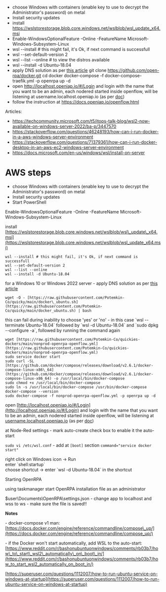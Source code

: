 - choose Windows with containers (enable key to use to decrypt the Administrator's password) on metal 
- Install security updates
- install https://wslstorestorage.blob.core.windows.net/wslblob/wsl_update_x64.msi
- Enable-WindowsOptionalFeature -Online -FeatureName Microsoft-Windows-Subsystem-Linux
- wsl --install # this might fail, it's Ok, if next command is successfull
- wsl --set-default-version 2
- wsl --list --online # to view the distros available
- wsl --install -d Ubuntu-18.04
- apply DNS solution as per [this article](https://superuser.com/questions/1533291/how-do-i-change-the-dns-settings-for-wsl2)
git clone https://github.com/open-rpa/docker.git
cd docker
docker-compose -f docker-compose-traefik.yml -p openrpa up -d
- open http://localhost.openiap.io/#/Login and login with the name that you want to be an admin, each nodered started inside openflow, will be listening at username.localhost.openiap.io (as per [doc](https://github.com/open-rpa/docker))
- follow the instruction at https://docs.openiap.io/openflow.html

Articles:
- https://techcommunity.microsoft.com/t5/itops-talk-blog/wsl2-now-available-on-windows-server-2022/ba-p/3447570
- https://stackoverflow.com/questions/46248193/how-can-i-run-docker-in-a-aws-windows-server-environment
- https://stackoverflow.com/questions/71379361/how-can-i-run-docker-desktop-in-an-aws-ec2-windows-server-environment
- https://docs.microsoft.com/en-us/windows/wsl/install-on-server


# AWS steps

* choose Windows with containers (enable key to use to decrypt the Administrator's password) on metal
* Install security updates
* Start PowerShell

Enable-WindowsOptionalFeature -Online -FeatureName Microsoft-Windows-Subsystem-Linux

install [https://wslstorestorage.blob.core.windows.net/wslblob/wsl\_update\_x64.msi](https://wslstorestorage.blob.core.windows.net/wslblob/wsl_update_x64.msi)
```
wsl --install # this might fail, it's Ok, if next command is successfull
wsl --set-default-version 2
wsl --list --online
wsl --install -d Ubuntu-18.04
```

 for a Windows 10 or Windows 2022 server - apply DNS solution as per [this article](https://superuser.com/questions/1533291/how-do-i-change-the-dns-settings-for-wsl2)

`wget -O - [https://raw.githubusercontent.com/Potemkin-Co/quicky/main/docker\_ubuntu.sh](https://raw.githubusercontent.com/Potemkin-Co/quicky/main/docker_ubuntu.sh) | bash`

this can fail during inability to choose 'yes' or 'no' - in this case \`wsl --terminate Ubuntu-18.04\` followed by \`wsl -d Ubuntu-18.04\` and \`sudo dpkg --configure -a\`, followed by running the command again

```
wget [https://raw.githubusercontent.com/Potemkin-Co/quickies-dockers/main/nonprod-openrpa-openflow.yml](https://raw.githubusercontent.com/Potemkin-Co/quickies-dockers/main/nonprod-openrpa-openflow.yml)
sudo service docker start
sudo curl -SL [https://github.com/docker/compose/releases/download/v2.6.1/docker-compose-linux-x86\_64](https://github.com/docker/compose/releases/download/v2.6.1/docker-compose-linux-x86_64) -o /usr/local/bin/docker-compose
sudo chmod +x /usr/local/bin/docker-compose
sudo ln -s /usr/local/bin/docker-compose /usr/bin/docker-compose
docker-compose --version
sudo docker-compose -f nonprod-openrpa-openflow.yml -p openrpa up -d
```
open [http://localhost.openiap.io/#/Login](http://localhost.openiap.io/#/Login) and login with the name that you want to be an admin, each nodered started inside openflow, will be listening at [username.localhost.openiap.io](http://username.localhost.openiap.io) (as per [doc](https://github.com/open-rpa/docker))

at Node-Red settings - mark auto-create check box to enable it the auto-start

  

`sudo vi /etc/wsl.conf` - add at `[boot]` section
`command="service docker start"`

right click on Windows icon -> Run  
enter \`shell:startup\`  
choose shortcut -> enter \`wsl -d Ubuntu-18.04\` in the shortcut

Starting OpenRPA

using taskmanager start OpenRPA installation file as an administrator

$user\\Documents\\OpenRPA\\settings.json - change app to localhost and wss to ws - make sure the file is saved!!

**Notes**

\- docker-compose v1 man: [https://docs.docker.com/engine/reference/commandline/compose\_up/](https://docs.docker.com/engine/reference/commandline/compose_up/)

\- if the Docker won't start automatically, add WSL to the auto-start: [https://www.reddit.com/r/bashonubuntuonwindows/comments/rb03b7/how\_to\_start\_wsl2\_automatically\_on\_boot\_in/](https://www.reddit.com/r/bashonubuntuonwindows/comments/rb03b7/how_to_start_wsl2_automatically_on_boot_in/)

[https://superuser.com/questions/1112007/how-to-run-ubuntu-service-on-windows-at-startup](https://superuser.com/questions/1112007/how-to-run-ubuntu-service-on-windows-at-startup)